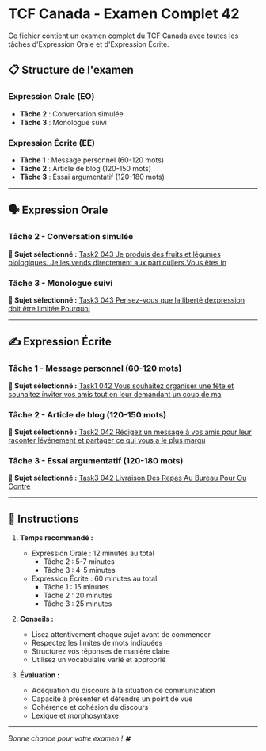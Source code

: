 # TCF Canada - Examen Complet 42

Ce fichier contient un examen complet du TCF Canada avec toutes les tâches d'Expression Orale et d'Expression Écrite.

## 📋 Structure de l'examen

### Expression Orale (EO)
- **Tâche 2** : Conversation simulée
- **Tâche 3** : Monologue suivi

### Expression Écrite (EE)  
- **Tâche 1** : Message personnel (60-120 mots)
- **Tâche 2** : Article de blog (120-150 mots)
- **Tâche 3** : Essai argumentatif (120-180 mots)

---

## 🗣️ Expression Orale

### Tâche 2 - Conversation simulée

**📄 Sujet sélectionné :** [Task2 043 Je produis des fruits et légumes biologiques. Je les vends directement aux particuliers.Vous êtes in](tcf_canada/eo/task2/task2_043_Je_produis_des_fruits_et_légumes_biologiques._Je_les_vends_directement_aux_particuliers.Vous_êtes_in.md)

### Tâche 3 - Monologue suivi

**📄 Sujet sélectionné :** [Task3 043 Pensez-vous que la liberté dexpression doit être limitée Pourquoi](tcf_canada/eo/task3/task3_043_Pensez-vous_que_la_liberté_dexpression_doit_être_limitée_Pourquoi.md)

---

## ✍️ Expression Écrite

### Tâche 1 - Message personnel (60-120 mots)

**📄 Sujet sélectionné :** [Task1 042 Vous souhaitez organiser une fête et souhaitez inviter vos amis tout en leur demandant un coup de ma](tcf_canada/ee/task1/task1_042_Vous_souhaitez_organiser_une_fête_et_souhaitez_inviter_vos_amis_tout_en_leur_demandant_un_coup_de_ma.md)

### Tâche 2 - Article de blog (120-150 mots)

**📄 Sujet sélectionné :** [Task2 042 Rédigez un message à vos amis pour leur raconter lévénement et partager ce qui vous a le plus marqu](tcf_canada/ee/task2/task2_042_Rédigez_un_message_à_vos_amis_pour_leur_raconter_lévénement_et_partager_ce_qui_vous_a_le_plus_marqu.md)

### Tâche 3 - Essai argumentatif (120-180 mots)

**📄 Sujet sélectionné :** [Task3 042 Livraison Des Repas Au Bureau Pour Ou Contre](tcf_canada/ee/task3/task3_042_Livraison_Des_Repas_Au_Bureau_Pour_Ou_Contre.md)

---

## 📝 Instructions

1. **Temps recommandé :**
   - Expression Orale : 12 minutes au total
     - Tâche 2 : 5-7 minutes
     - Tâche 3 : 4-5 minutes
   - Expression Écrite : 60 minutes au total
     - Tâche 1 : 15 minutes
     - Tâche 2 : 20 minutes  
     - Tâche 3 : 25 minutes

2. **Conseils :**
   - Lisez attentivement chaque sujet avant de commencer
   - Respectez les limites de mots indiquées
   - Structurez vos réponses de manière claire
   - Utilisez un vocabulaire varié et approprié

3. **Évaluation :**
   - Adéquation du discours à la situation de communication
   - Capacité à présenter et défendre un point de vue
   - Cohérence et cohésion du discours
   - Lexique et morphosyntaxe

---

*Bonne chance pour votre examen ! 🍀*
